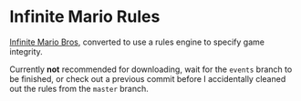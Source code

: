 Infinite Mario Rules 
====================
[Infinite Mario Bros](http://www.mojang.com/notch/mario/), converted to use a rules engine to specify game integrity.

Currently **not** recommended for downloading, wait for the `events` branch to be finished, or check out a previous commit before I accidentally cleaned out the rules from the `master` branch.